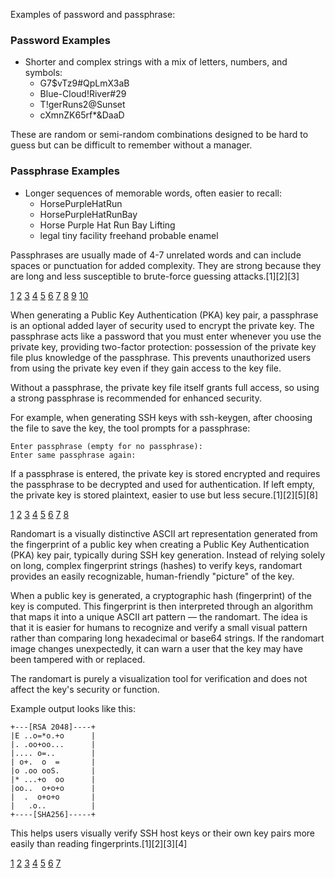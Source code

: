 Examples of password and passphrase:

### Password Examples

- Shorter and complex strings with a mix of letters, numbers, and symbols:
  - G7$vTz9#QpLmX3aB
  - Blue-Cloud!River#29
  - T!gerRuns2@Sunset
  - cXmnZK65rf\*&DaaD

These are random or semi-random combinations designed to be hard to guess but can be difficult to remember without a manager.

### Passphrase Examples

- Longer sequences of memorable words, often easier to recall:
  - HorsePurpleHatRun
  - HorsePurpleHatRunBay
  - Horse Purple Hat Run Bay Lifting
  - legal tiny facility freehand probable enamel

Passphrases are usually made of 4-7 unrelated words and can include spaces or punctuation for added complexity. They are
strong because they are long and less susceptible to brute-force guessing attacks.[1][2][3]

[1](https://support.google.com/accounts/answer/32040?hl=en)
[2](https://www.mitnicksecurity.com/blog/password-security-best-practices)
[3](https://www.cisa.gov/secure-our-world/use-strong-passwords)
[4](https://sosafe-awareness.com/blog/how-to-create-a-strong-password/)
[5](https://support.microsoft.com/en-us/windows/create-and-use-strong-passwords-c5cebb49-8c53-4f5e-2bc4-fe357ca048eb)
[6](https://edu.gcfglobal.org/en/internetsafety/creating-strong-passwords/1/)
[7](https://it.ucsb.edu/general-security-resources/password-best-practices)
[8](https://www.sheriff-okaloosa.org/wp-content/uploads/2020/08/Strong_Passwords_Packet_cpu.pdf)
[9](https://www.cyber.gc.ca/en/guidance/best-practices-passphrases-and-passwords-itsap30032)
[10](https://www.lifewire.com/strong-password-examples-2483118)

When generating a Public Key Authentication (PKA) key pair, a passphrase is an optional added layer of security used to
encrypt the private key. The passphrase acts like a password that you must enter whenever you use the private key, providing
two-factor protection: possession of the private key file plus knowledge of the passphrase. This prevents unauthorized users
from using the private key even if they gain access to the key file.

Without a passphrase, the private key file itself grants full access, so using a strong passphrase is recommended for
enhanced security.

For example, when generating SSH keys with ssh-keygen, after choosing the file to save the key, the tool prompts for a
passphrase:

```
Enter passphrase (empty for no passphrase):
Enter same passphrase again:
```

If a passphrase is entered, the private key is stored encrypted and requires the passphrase to be decrypted and used for
authentication. If left empty, the private key is stored plaintext, easier to use but less secure.[1][2][5][8]

[1](https://learn.microsoft.com/en-us/windows-server/administration/openssh/openssh_keymanagement)
[2](https://git-scm.com/book/en/v2/Git-on-the-Server-Generating-Your-SSH-Public-Key)
[3](https://docs.snowflake.com/en/user-guide/key-pair-auth)
[4](https://stackoverflow.com/questions/4294689/how-to-generate-an-openssl-key-using-a-passphrase-from-the-command-line)
[5](https://learn.microsoft.com/en-us/azure/devops/repos/git/use-ssh-keys-to-authenticate?view=azure-devops)
[6](https://docs.github.com/en/authentication/connecting-to-github-with-ssh/generating-a-new-ssh-key-and-adding-it-to-the-ssh-agent)
[7](https://www.ssh.com/academy/ssh/keygen)
[8](https://docs.github.com/en/authentication/connecting-to-github-with-ssh/working-with-ssh-key-passphrases)

Randomart is a visually distinctive ASCII art representation generated from the fingerprint of a public key when creating a
Public Key Authentication (PKA) key pair, typically during SSH key generation. Instead of relying solely on long, complex
fingerprint strings (hashes) to verify keys, randomart provides an easily recognizable, human-friendly "picture" of the key.

When a public key is generated, a cryptographic hash (fingerprint) of the key is computed. This fingerprint is then
interpreted through an algorithm that maps it into a unique ASCII art pattern — the randomart. The idea is that it is easier
for humans to recognize and verify a small visual pattern rather than comparing long hexadecimal or base64 strings. If the
randomart image changes unexpectedly, it can warn a user that the key may have been tampered with or replaced.

The randomart is purely a visualization tool for verification and does not affect the key's security or function.

Example output looks like this:

```
+---[RSA 2048]----+
|E ..o=*o.+o      |
|. .oo+oo...      |
|.... o=..        |
| o+.  o  =       |
|o .oo ooS.       |
|* ...+o  oo      |
|oo..  o+o+o      |
|  .  o+o+o       |
|   .o..          |
+----[SHA256]-----+
```

This helps users visually verify SSH host keys or their own key pairs more easily than reading fingerprints.[1][2][3][4]

[1](https://blog.benjojo.co.uk/post/ssh-randomart-how-does-it-work-art)
[2](https://bytes.zone/posts/what-is-the-randomart-image-for/)
[3](https://stackoverflow.com/questions/30082230/a-command-to-display-a-a-keys-randomart-image-from-a-fingerprint)
[4](https://news.ycombinator.com/item?id=34878431)
[5](https://networklessons.com/miscellaneous/ssh-public-key-authentication-cisco-ios)
[6](https://www.baeldung.com/linux/ssh-setup-public-key-auth)
[7](https://learn.microsoft.com/en-us/windows-server/administration/openssh/openssh_keymanagement)
